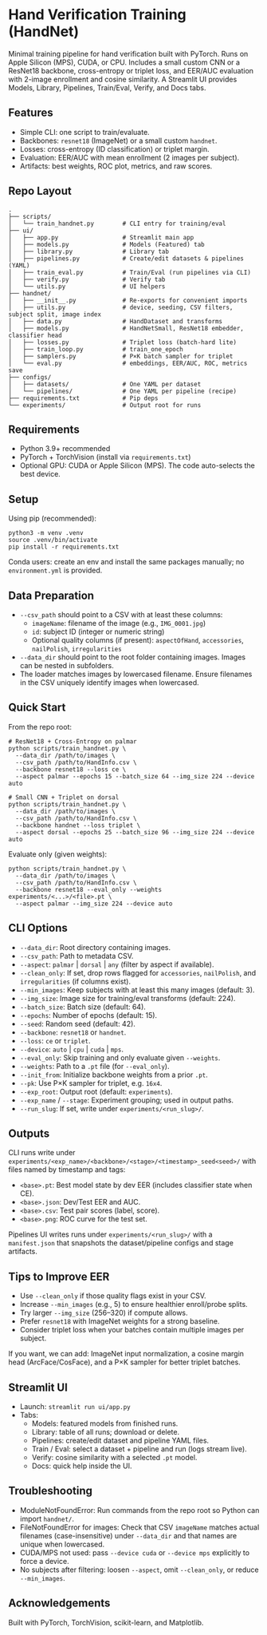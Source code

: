 # Hand Verification Training (HandNet)

Minimal training pipeline for hand verification built with PyTorch. Runs on Apple Silicon (MPS), CUDA, or CPU. Includes a small custom CNN or a ResNet18 backbone, cross-entropy or triplet loss, and EER/AUC evaluation with 2-image enrollment and cosine similarity. A Streamlit UI provides Models, Library, Pipelines, Train/Eval, Verify, and Docs tabs.

## Features
- Simple CLI: one script to train/evaluate.
- Backbones: `resnet18` (ImageNet) or a small custom `handnet`.
- Losses: cross-entropy (ID classification) or triplet margin.
- Evaluation: EER/AUC with mean enrollment (2 images per subject).
- Artifacts: best weights, ROC plot, metrics, and raw scores.

## Repo Layout
```
.
├── scripts/
│   └── train_handnet.py        # CLI entry for training/eval
├── ui/
│   ├── app.py                  # Streamlit main app
│   ├── models.py               # Models (Featured) tab
│   ├── library.py              # Library tab
│   ├── pipelines.py            # Create/edit datasets & pipelines (YAML)
│   ├── train_eval.py           # Train/Eval (run pipelines via CLI)
│   ├── verify.py               # Verify tab
│   └── utils.py                # UI helpers
├── handnet/
│   ├── __init__.py             # Re-exports for convenient imports
│   ├── utils.py                # device, seeding, CSV filters, subject split, image index
│   ├── data.py                 # HandDataset and transforms
│   ├── models.py               # HandNetSmall, ResNet18 embedder, classifier head
│   ├── losses.py               # Triplet loss (batch-hard lite)
│   ├── train_loop.py           # train_one_epoch
│   ├── samplers.py             # P×K batch sampler for triplet
│   └── eval.py                 # embeddings, EER/AUC, ROC, metrics save
├── configs/
│   ├── datasets/               # One YAML per dataset
│   └── pipelines/              # One YAML per pipeline (recipe)
├── requirements.txt            # Pip deps
└── experiments/                # Output root for runs
```

## Requirements
- Python 3.9+ recommended
- PyTorch + TorchVision (install via `requirements.txt`)
- Optional GPU: CUDA or Apple Silicon (MPS). The code auto-selects the best device.

## Setup
Using pip (recommended):
```
python3 -m venv .venv
source .venv/bin/activate
pip install -r requirements.txt
```

Conda users: create an env and install the same packages manually; no `environment.yml` is provided.

## Data Preparation
- `--csv_path` should point to a CSV with at least these columns:
  - `imageName`: filename of the image (e.g., `IMG_0001.jpg`)
  - `id`: subject ID (integer or numeric string)
  - Optional quality columns (if present): `aspectOfHand`, `accessories`, `nailPolish`, `irregularities`
- `--data_dir` should point to the root folder containing images. Images can be nested in subfolders.
- The loader matches images by lowercased filename. Ensure filenames in the CSV uniquely identify images when lowercased.

## Quick Start
From the repo root:
```
# ResNet18 + Cross-Entropy on palmar
python scripts/train_handnet.py \
  --data_dir /path/to/images \
  --csv_path /path/to/HandInfo.csv \
  --backbone resnet18 --loss ce \
  --aspect palmar --epochs 15 --batch_size 64 --img_size 224 --device auto

# Small CNN + Triplet on dorsal
python scripts/train_handnet.py \
  --data_dir /path/to/images \
  --csv_path /path/to/HandInfo.csv \
  --backbone handnet --loss triplet \
  --aspect dorsal --epochs 25 --batch_size 96 --img_size 224 --device auto
```

Evaluate only (given weights):
```
python scripts/train_handnet.py \
  --data_dir /path/to/images \
  --csv_path /path/to/HandInfo.csv \
  --backbone resnet18 --eval_only --weights experiments/<...>/<file>.pt \
  --aspect palmar --img_size 224 --device auto
```

## CLI Options
- `--data_dir`: Root directory containing images.
- `--csv_path`: Path to metadata CSV.
- `--aspect`: `palmar` | `dorsal` | `any` (filter by aspect if available).
- `--clean_only`: If set, drop rows flagged for `accessories`, `nailPolish`, and `irregularities` (if columns exist).
- `--min_images`: Keep subjects with at least this many images (default: 3).
- `--img_size`: Image size for training/eval transforms (default: 224).
- `--batch_size`: Batch size (default: 64).
- `--epochs`: Number of epochs (default: 15).
- `--seed`: Random seed (default: 42).
- `--backbone`: `resnet18` or `handnet`.
- `--loss`: `ce` or `triplet`.
- `--device`: `auto` | `cpu` | `cuda` | `mps`.
- `--eval_only`: Skip training and only evaluate given `--weights`.
- `--weights`: Path to a `.pt` file (for `--eval_only`).
- `--init_from`: Initialize backbone weights from a prior `.pt`.
- `--pk`: Use P×K sampler for triplet, e.g. `16x4`.
- `--exp_root`: Output root (default: `experiments`).
- `--exp_name` / `--stage`: Experiment grouping; used in output paths.
- `--run_slug`: If set, write under `experiments/<run_slug>/`.

## Outputs
CLI runs write under `experiments/<exp_name>/<backbone>/<stage>/<timestamp>_seed<seed>/` with files named by timestamp and tags:
- `<base>.pt`: Best model state by dev EER (includes classifier state when CE).
- `<base>.json`: Dev/Test EER and AUC.
- `<base>.csv`: Test pair scores (label, score).
- `<base>.png`: ROC curve for the test set.

Pipelines UI writes runs under `experiments/<run_slug>/` with a `manifest.json` that snapshots the dataset/pipeline configs and stage artifacts.

## Tips to Improve EER
- Use `--clean_only` if those quality flags exist in your CSV.
- Increase `--min_images` (e.g., 5) to ensure healthier enroll/probe splits.
- Try larger `--img_size` (256–320) if compute allows.
- Prefer `resnet18` with ImageNet weights for a strong baseline.
- Consider triplet loss when your batches contain multiple images per subject.

If you want, we can add: ImageNet input normalization, a cosine margin head (ArcFace/CosFace), and a P×K sampler for better triplet batches.

## Streamlit UI
- Launch: `streamlit run ui/app.py`
- Tabs:
  - Models: featured models from finished runs.
  - Library: table of all runs; download or delete.
  - Pipelines: create/edit dataset and pipeline YAML files.
  - Train / Eval: select a dataset + pipeline and run (logs stream live).
  - Verify: cosine similarity with a selected `.pt` model.
  - Docs: quick help inside the UI.

## Troubleshooting
- ModuleNotFoundError: Run commands from the repo root so Python can import `handnet/`.
- FileNotFoundError for images: Check that CSV `imageName` matches actual filenames (case-insensitive) under `--data_dir` and that names are unique when lowercased.
- CUDA/MPS not used: pass `--device cuda` or `--device mps` explicitly to force a device.
- No subjects after filtering: loosen `--aspect`, omit `--clean_only`, or reduce `--min_images`.

## Acknowledgements
Built with PyTorch, TorchVision, scikit-learn, and Matplotlib.
